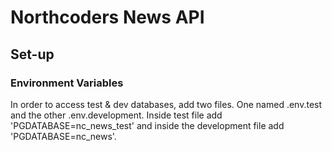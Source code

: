 # Northcoders News API

## Set-up

### Environment Variables

In order to access test & dev databases, add two files. One named .env.test and the other .env.development. Inside test file add 'PGDATABASE=nc_news_test' and inside the development file add 'PGDATABASE=nc_news'.